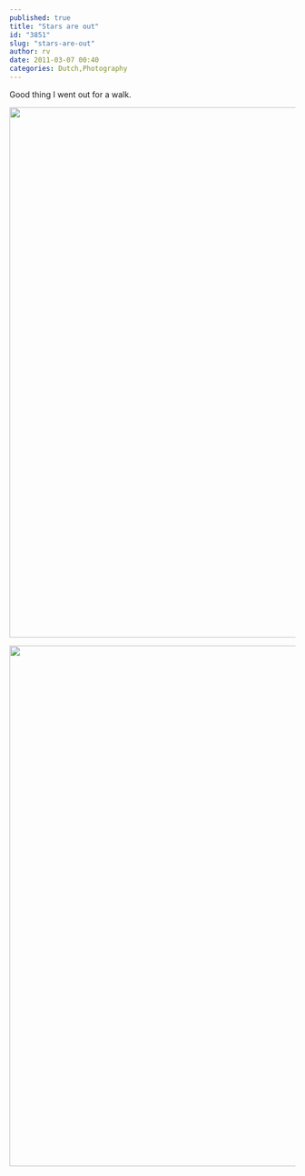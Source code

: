 ```yaml
---
published: true
title: "Stars are out"
id: "3851"
slug: "stars-are-out"
author: rv
date: 2011-03-07 00:40
categories: Dutch,Photography
---
```

Good thing I went out for a walk.

<a href="/blog/?attachment_id=3853"><img class="aligncenter size-full wp-image-3855" title="IMG_6233PSSML" src="https://s3.amazonaws.com/cfwblog/uploads/2011/03/IMG_6233PSSML.jpg" alt="" width="700" height="933" /></a>

<a href="/blog/?attachment_id=3852"><img class="aligncenter size-full wp-image-3854" title="img_6227psSML" src="https://s3.amazonaws.com/cfwblog/uploads/2011/03/img_6227psSML.jpg" alt="" width="700" height="916" /></a>

&nbsp;

&nbsp;
